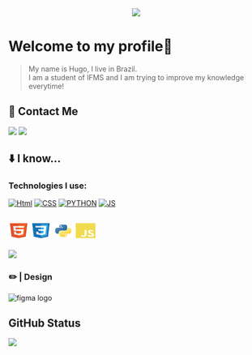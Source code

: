 <div align="center">
 <img src="https://user-images.githubusercontent.com/110146009/228103711-89e6e552-e15c-4fc7-99ff-7ced6470f860.png" width="1000px" >
</div>




##
<h1 align="left">Welcome to my profile🥷</h1>

 > My name is Hugo, I live in Brazil.<br>I am a student of IFMS and I am trying to improve my knowledge everytime!

<h2 align="left">📁  Contact Me</h2>
  <a href = "mailto:hugo.lima2@estudante.ifms.edu.br"><img src="https://img.shields.io/badge/-Gmail-%23333?style=for-the-badge&logo=gmail&logoColor=white" target="_blank"></a>
  <a href="https://www.linkedin.com/in/hugo-rodrigues00001/" target="_blank"><img src="https://img.shields.io/badge/-LinkedIn-%230077B5?style=for-the-badge&logo=linkedin&logoColor=black" target="_blank"></a> 
</div>

###
<h2 align="left">⬇️  I know...</h2>

### Technologies I use:
 [![Html](https://img.shields.io/badge/HTML5-E34F26?style=for-the-badge&logo=html5&logoColor=white)]()
 [![CSS](https://img.shields.io/badge/CSS3-1572B6?style=for-the-badge&logo=css3&logoColor=white)]()
 [![PYTHON](https://img.shields.io/badge/Python-3776AB?style=for-the-badge&logo=python&logoColor=white)]()
 [![JS](https://img.shields.io/badge/JavaScript-F7DF1E?style=for-the-badge&logo=javascript&logoColor=black)]()
 
 
 <div style="display: inline_block"><br>
   <img align="center" alt="Rafa-HTML" height="30" width="40" src="https://raw.githubusercontent.com/devicons/devicon/master/icons/html5/html5-original.svg">
   <img align="center" alt="Rafa-CSS" height="30" width="40" src="https://raw.githubusercontent.com/devicons/devicon/master/icons/css3/css3-original.svg">
   <img align="center" alt="Rafa-Python" height="30" width="40" src="https://raw.githubusercontent.com/devicons/devicon/master/icons/python/python-original.svg">
  <img align="center" alt="Rafa-Js" height="30" width="40" src="https://raw.githubusercontent.com/devicons/devicon/master/icons/javascript/javascript-plain.svg">
  </div>

###
<img height="180em" src="https://github-readme-stats.vercel.app/api/top-langs/?username=Hugodelima&layout=compact&langs_count=7&theme=dracula"/>
</div>
<h3>✏️ | Design</h3>
<div align="left">
      <img src="https://img.shields.io/badge/Figma-F24E1E?style=for-the-badge&logo=figma&logoColor=white"  alt="figma logo"  />
</div>

<h2 align="left">  GitHub Status</h2>
 <img height="180em" src="https://github-readme-stats.vercel.app/api?username=Hugodelima&show_icons=true&theme=dracula&include_all_commits=true&count_private=true"/>



